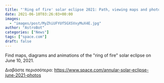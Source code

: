 ```yaml
---
title: "'Ring of fire' solar eclipse 2021: Path, viewing maps and photo guide"
date: 2021-06-10T03:26:03+00:00
images:
  - "images/post/MyZhiUFYUf5GXSVxyMuX4E.jpg"
author: "AstroBot"
categories: ["News"]
tags: ["space.com"]
draft: false
---
```


Find maps, diagrams and animations of the "ring of fire" solar eclipse on June 10, 2021. 

Διαβάστε περισσότερα: https://www.space.com/annular-solar-eclipse-june-2021-photos
